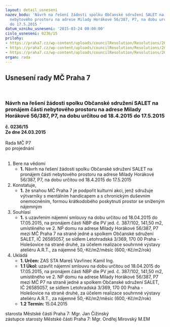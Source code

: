 ```yaml
---
layout: detail_usneseni
nazev_bodu: 'Návrh na řešení žádosti spolku Občanské sdružení SALET na pronájem části
  nebytového prostoru na adrese Milady Horákové 56/387, P7, na dobu určitou od 18.4.2015
  do 17.5.2015 '
datum_vzniku_usneseni: '2015-03-24 00:00:00'
cislo_usneseni: 0236/15
prilohy:
- https://praha7.cz/wp-content/uploads/councilResolution/Resolutions/26612/15-15-priloha_01_saletmh56.pdf
- https://praha7.cz/wp-content/uploads/councilResolution/Resolutions/26612/15-15-priloha_02_saletmh56.pdf
- https://praha7.cz/wp-content/uploads/councilResolution/Resolutions/26612/15-15-priloha_03_saletmh56.pdf
organ: rada
---
```

<div id="ucUsn_pList" class="usn">
	<span><h2>Usnesení rady MČ Praha 7 </h2>
<br></span><div class="standBody">
<span><h3>Návrh na řešení žádosti spolku Občanské sdružení SALET na pronájem části nebytového prostoru na adrese Milady Horákové 56/387, P7, na dobu určitou od 18.4.2015 do 17.5.2015 </h3></span><div class="center">
		<strong>č. 0236/15</strong><br>
	</div>
<div class="center">
		<strong>Ze dne 24.03.2015</strong><br><br>
	</div>Rada MČ P7<br> po projednání<br><br><ol>
<li>Bere na vědomí<ul><li>
<strong>1.</strong> Návrh na řešení žádosti spolku Občanské sdružení SALET na pronájem části nebytového prostoru na adrese Milady Horákové 56/387, P7, na dobu určitou od 18.4.2015 do 17.5.2015 </li></ul>
</li>
<li>Konstatuje,<ul><li>
<strong>1.</strong> že snahou MČ Praha 7 je podpořit kulturní akci, jenž sdružuje výtvarníky s mentálním handicapem a s chronickým duševním onemocněním, formou krátkodobého poskytnutí prostor se sníženým nájemným</li></ul>
</li>
<li>Souhlasí<ul><li>
<strong>1.</strong> s uzavřením nájemní smlouvy na dobu určitou od 18.04.2015 do 17.05.2015, na pronájem části NBP dle PV jed. č. 387/102, 141,50 m2, umístěného ve 2. NP domu na adrese Milady Horákové 56/387, P7 mezi MČ Praha 7 na straně jedné a spolkem Občanské sdružení SALET, IČ 26585057, se sídlem Letohradská 3/369, 170 00 Praha - Holešovice na straně druhé, za účelem realizace souhrnné výstavy ateliéru A.R.T., za nájemné 50,-Kč/m2/měsíc (600,-Kč/m2/rok)        </li></ul>
</li>
<li>Ukládá<ul>
<li>
<strong>1. Určen: </strong>ZAS STA Mareš Vavřinec Kamil Ing.</li>
<li>
<strong>1.1 Úkol: </strong>uzavřít nájemní smlouvu na dobu určitou od 18.04.2015 do 17.05.2015, na pronájem části NBP dle PV jed. č. 387/102, 141,50 m2, umístěného ve 2. NP domu na adrese Milady Horákové 56/387, P7 mezi MČ P7 na straně jedné a spolkem Občanské sdružení SALET, IČ 26585057, se sídlem Letohradská 3/369, 170 00 Praha - Holešovice na straně druhé, za účelem realizace souhrnné výstavy ateliéru A.R.T., za nájemné 50,-Kč/m2/měsíc (600,-Kč/m2/rok)</li>
<li>
<strong>1.2 Termín: </strong>15.04.2015</li>
</ul>
</li>
</ol>starosta Městské části Praha 7: Mgr. Jan Čižinský<br>zástupce starosty Městské části Praha 7: Mgr. Ondřej Mirovský M.EM 
</div>
</div>